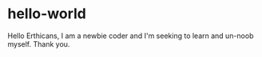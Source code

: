 # hello-world
Hello Erthicans,
I am a newbie coder and I'm seeking to learn and 
un-noob myself. 
Thank you.
